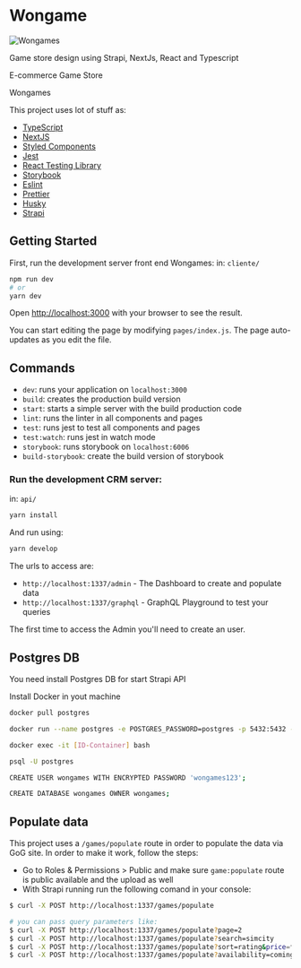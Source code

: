 # Wongame

![Wongames]()

Game store design using Strapi, NextJs, React and Typescript

E-commerce Game Store

Wongames

This project uses lot of stuff as:

- [TypeScript](https://www.typescriptlang.org/)
- [NextJS](https://nextjs.org/)
- [Styled Components](https://styled-components.com/)
- [Jest](https://jestjs.io/)
- [React Testing Library](https://testing-library.com/docs/react-testing-library/intro)
- [Storybook](https://storybook.js.org/)
- [Eslint](https://eslint.org/)
- [Prettier](https://prettier.io/)
- [Husky](https://github.com/typicode/husky)
- [Strapi](https://strapi.io/)

## Getting Started

First, run the development server front end Wongames:
in: ``cliente/``

```bash
npm run dev
# or
yarn dev
```

Open [http://localhost:3000](http://localhost:3000) with your browser to see the result.

You can start editing the page by modifying `pages/index.js`. The page auto-updates as you edit the file.

## Commands

- `dev`: runs your application on `localhost:3000`
- `build`: creates the production build version
- `start`: starts a simple server with the build production code
- `lint`: runs the linter in all components and pages
- `test`: runs jest to test all components and pages
- `test:watch`: runs jest in watch mode
- `storybook`: runs storybook on `localhost:6006`
- `build-storybook`: create the build version of storybook

### Run the development CRM server:

in: ``api/``


```bash
yarn install
```

And run using:

```bash
yarn develop
```

The urls to access are:

- `http://localhost:1337/admin` - The Dashboard to create and populate data
- `http://localhost:1337/graphql` - GraphQL Playground to test your queries

The first time to access the Admin you'll need to create an user.


## Postgres DB

You need install Postgres DB for start Strapi API

Install Docker in yout machine

```bash
docker pull postgres

docker run --name postgres -e POSTGRES_PASSWORD=postgres -p 5432:5432 -d postgres 

docker exec -it [ID-Container] bash

psql -U postgres

CREATE USER wongames WITH ENCRYPTED PASSWORD 'wongames123';

CREATE DATABASE wongames OWNER wongames;


```

## Populate data

This project uses a `/games/populate` route in order to populate the data via GoG site.
In order to make it work, follow the steps:

- Go to Roles & Permissions > Public and make sure `game:populate` route is public available and the upload as well
- With Strapi running run the following comand in your console:

```bash
$ curl -X POST http://localhost:1337/games/populate

# you can pass query parameters like:
$ curl -X POST http://localhost:1337/games/populate?page=2
$ curl -X POST http://localhost:1337/games/populate?search=simcity
$ curl -X POST http://localhost:1337/games/populate?sort=rating&price=free
$ curl -X POST http://localhost:1337/games/populate?availability=coming&sort=popularity
```
